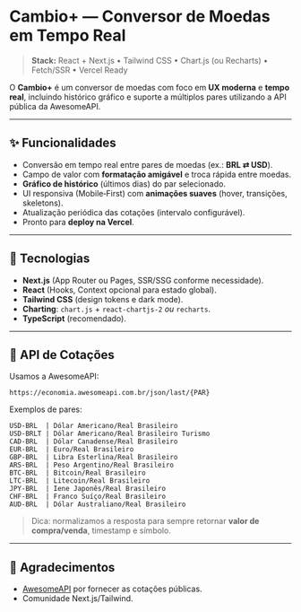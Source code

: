 # Cambio+ — Conversor de Moedas em Tempo Real

> **Stack:** React + Next.js • Tailwind CSS • Chart.js (ou Recharts) • Fetch/SSR • Vercel Ready

O **Cambio+** é um conversor de moedas com foco em **UX moderna** e **tempo real**, incluindo histórico gráfico e suporte a múltiplos pares utilizando a API pública da AwesomeAPI.

---

## ✨ Funcionalidades

- Conversão em tempo real entre pares de moedas (ex.: **BRL ⇄ USD**).
- Campo de valor com **formatação amigável** e troca rápida entre moedas.
- **Gráfico de histórico** (últimos dias) do par selecionado.
- UI responsiva (Mobile‑First) com **animações suaves** (hover, transições, skeletons).
- Atualização periódica das cotações (intervalo configurável).
- Pronto para **deploy na Vercel**.

---

## 🧱 Tecnologias

- **Next.js** (App Router ou Pages, SSR/SSG conforme necessidade).
- **React** (Hooks, Context opcional para estado global).
- **Tailwind CSS** (design tokens e dark mode).
- **Charting**: `chart.js` + `react-chartjs-2` _ou_ `recharts`.
- **TypeScript** (recomendado).

---

## 🔌 API de Cotações

Usamos a AwesomeAPI:

```
https://economia.awesomeapi.com.br/json/last/{PAR}
```

Exemplos de pares:
```
USD-BRL  | Dólar Americano/Real Brasileiro
USD-BRLT | Dólar Americano/Real Brasileiro Turismo
CAD-BRL  | Dólar Canadense/Real Brasileiro
EUR-BRL  | Euro/Real Brasileiro
GBP-BRL  | Libra Esterlina/Real Brasileiro
ARS-BRL  | Peso Argentino/Real Brasileiro
BTC-BRL  | Bitcoin/Real Brasileiro
LTC-BRL  | Litecoin/Real Brasileiro
JPY-BRL  | Iene Japonês/Real Brasileiro
CHF-BRL  | Franco Suíço/Real Brasileiro
AUD-BRL  | Dólar Australiano/Real Brasileiro
```
> Dica: normalizamos a resposta para sempre retornar **valor de compra/venda**, timestamp e símbolo.

---

## 🙌 Agradecimentos

- [AwesomeAPI](https://docs.awesomeapi.com.br/api-de-moedas) por fornecer as cotações públicas.
- Comunidade Next.js/Tailwind.


